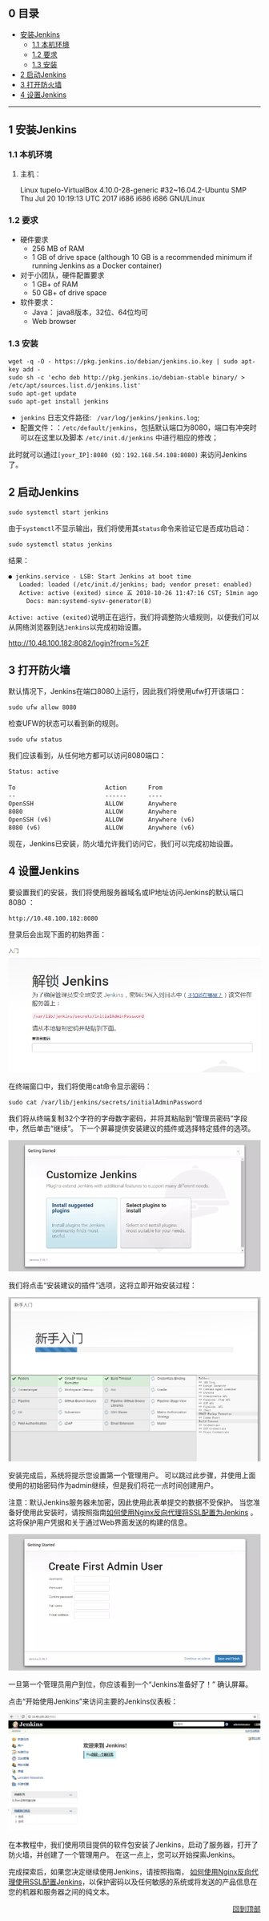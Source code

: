 <h2 id="0">0 目录</h2>

* [安装Jenkins](#1)
    - [1.1 本机环境](#1.1)
    - [1.2 要求](#1.2)
    - [1.3 安装](#1.3)
* [2 启动Jenkins](#2)
* [3 打开防火墙](#3)
* [4 设置Jenkins](#4)

***

<h2 id="1">1 安装Jenkins</h2>

<h3 id="1.1">1.1 本机环境</h3>

1. 主机：

     Linux tupelo-VirtualBox 4.10.0-28-generic #32~16.04.2-Ubuntu SMP Thu Jul 20 10:19:13 UTC 2017 i686 i686 i686 GNU/Linux

<h3 id="1.2" >1.2 要求</h3>

* 硬件要求
    - 256 MB of RAM
    - 1 GB of drive space (although 10 GB is a recommended minimum if running Jenkins as a Docker container)
* 对于小团队，硬件配置要求
    - 1 GB+ of RAM
    - 50 GB+ of drive space
* 软件要求：
    - Java： java8版本，32位、64位均可
    - Web browser

<h3 id="1.3">1.3 安装</h3>

    wget -q -O - https://pkg.jenkins.io/debian/jenkins.io.key | sudo apt-key add -
    sudo sh -c 'echo deb http://pkg.jenkins.io/debian-stable binary/ > /etc/apt/sources.list.d/jenkins.list'
    sudo apt-get update
    sudo apt-get install jenkins

* `jenkins` 日志文件路径: ` /var/log/jenkins/jenkins.log`;
* 配置文件：：`/etc/default/jenkins`，包括默认端口为8080，端口有冲突时可以在这里以及脚本 `/etc/init.d/jenkins` 中进行相应的修改；

此时就可以通过`[your_IP]:8080 (如：192.168.54.108:8080)` 来访问Jenkins了。


<h2 id="2">2 启动Jenkins</h2>

    sudo systemctl start jenkins

由于`systemctl`不显示输出，我们将使用其`status`命令来验证它是否成功启动：

    sudo systemctl status jenkins

结果：

    ● jenkins.service - LSB: Start Jenkins at boot time
       Loaded: loaded (/etc/init.d/jenkins; bad; vendor preset: enabled)
       Active: active (exited) since 五 2018-10-26 11:47:16 CST; 51min ago
         Docs: man:systemd-sysv-generator(8)

`Active: active (exited)`说明正在运行，我们将调整防火墙规则，以便我们可以从网络浏览器到达`Jenkins`以完成初始设置。

http://10.48.100.182:8082/login?from=%2F

<h2 id="3">3 打开防火墙</h2>

默认情况下，Jenkins在端口8080上运行，因此我们将使用ufw打开该端口：

    sudo ufw allow 8080

检查UFW的状态可以看到新的规则。

    sudo ufw status

我们应该看到，从任何地方都可以访问8080端口：

    Status: active

    To                         Action      From
    --                         ------      ----
    OpenSSH                    ALLOW       Anywhere
    8080                       ALLOW       Anywhere
    OpenSSH (v6)               ALLOW       Anywhere (v6)
    8080 (v6)                  ALLOW       Anywhere (v6)
现在，Jenkins已安装，防火墙允许我们访问它，我们可以完成初始设置。

<h2 id="4">4 设置Jenkins</h2>

要设置我们的安装，我们将使用服务器域名或IP地址访问Jenkins的默认端口8080 ：

    http://10.48.100.182:8080

登录后会出现下面的初始界面：

![jenkins_init_interface](https://raw.githubusercontent.com/tupelo-shen/my_test/master/doc/a-%E9%A1%B9%E7%9B%AE%E7%AE%A1%E7%90%86%E5%B7%A5%E5%85%B7/git-gerrit-jenkins/images/jenkins_init_interface.png)

在终端窗口中，我们将使用cat命令显示密码：

    sudo cat /var/lib/jenkins/secrets/initialAdminPassword

我们将从终端复制32个字符的字母数字密码，并将其粘贴到“管理员密码”字段中，然后单击“继续”。 下一个屏幕提供安装建议的插件或选择特定插件的选项。

![jenkins_getting_started](https://raw.githubusercontent.com/tupelo-shen/my_test/master/doc/a-%E9%A1%B9%E7%9B%AE%E7%AE%A1%E7%90%86%E5%B7%A5%E5%85%B7/git-gerrit-jenkins/images/jenkins_getting_started.png)

我们将点击“安装建议的插件”选项，这将立即开始安装过程：

![jenkins_quick_setup](https://raw.githubusercontent.com/tupelo-shen/my_test/master/doc/a-%E9%A1%B9%E7%9B%AE%E7%AE%A1%E7%90%86%E5%B7%A5%E5%85%B7/git-gerrit-jenkins/images/jenkins_quick_setup.png)

安装完成后，系统将提示您设置第一个管理用户。 可以跳过此步骤，并使用上面使用的初始密码作为admin继续，但是我们将花一点时间创建用户。

注意：默认Jenkins服务器未加密，因此使用此表单提交的数据不受保护。 当您准备好使用此安装时，请按照指南[如何使用Nginx反向代理将SSL配置为Jenkins](http://www.howtoing.com/how-to-configure-jenkins-with-ssl-using-an-nginx-reverse-proxy/) 。 这将保护用户凭据和关于通过Web界面发送的构建的信息。

![jenkins_setup_admin_account_info](https://raw.githubusercontent.com/tupelo-shen/my_test/master/doc/a-%E9%A1%B9%E7%9B%AE%E7%AE%A1%E7%90%86%E5%B7%A5%E5%85%B7/git-gerrit-jenkins/images/jenkins_setup_admin_account_info.png)

一旦第一个管理员用户到位，你应该看到一个“Jenkins准备好了！” 确认屏幕。

点击“开始使用Jenkins”来访问主要的Jenkins仪表板：

![jenkins_start_interface](https://raw.githubusercontent.com/tupelo-shen/my_test/master/doc/a-%E9%A1%B9%E7%9B%AE%E7%AE%A1%E7%90%86%E5%B7%A5%E5%85%B7/git-gerrit-jenkins/images/jenkins_start_interface.png)

在本教程中，我们使用项目提供的软件包安装了Jenkins，启动了服务器，打开了防火墙，并创建了一个管理用户。 在这一点上，您可以开始探索Jenkins。

完成探索后，如果您决定继续使用Jenkins，请按照指南， [如何使用Nginx反向代理使用SSL配置Jenkins](http://www.howtoing.com/how-to-configure-jenkins-with-ssl-using-an-nginx-reverse-proxy/)，以保护密码以及任何敏感的系统或将发送的产品信息在您的机器和服务器之间的纯文本。

<div style="text-align: right"><a href="#0">回到顶部</a><a name="_label0"></a></div>